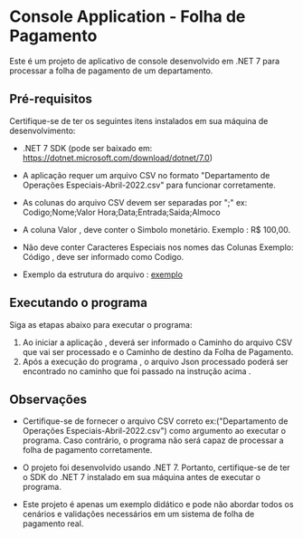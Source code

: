 # Console Application - Folha de Pagamento

Este é um projeto de aplicativo de console desenvolvido em .NET 7 para processar a folha de pagamento de um departamento.

## Pré-requisitos

Certifique-se de ter os seguintes itens instalados em sua máquina de desenvolvimento:

- .NET 7 SDK (pode ser baixado em: https://dotnet.microsoft.com/download/dotnet/7.0)

- A aplicação requer um arquivo CSV no formato "Departamento de Operações Especiais-Abril-2022.csv" para funcionar corretamente.

- As colunas do arquivo CSV devem ser separadas por ";" ex: Codigo;Nome;Valor Hora;Data;Entrada;Saida;Almoco

- A coluna Valor , deve conter o Simbolo monetário. Exemplo : R$ 100,00. 

- Não deve conter Caracteres Especiais nos nomes das Colunas Exemplo: Código , deve ser informado como Codigo.

- Exemplo da estrutura do arquivo : [exemplo](https://prnt.sc/vMZ_k25KFDSR)

## Executando o programa

Siga as etapas abaixo para executar o programa:

1. Ao iniciar a aplicação , deverá ser informado o Caminho do arquivo CSV que vai ser processado e o Caminho de destino da Folha de Pagamento.
2. Após a execução do programa , o arquivo Json processado poderá ser encontrado no caminho que foi passado na instrução acima .

## Observações

- Certifique-se de fornecer o arquivo CSV correto ex:("Departamento de Operações Especiais-Abril-2022.csv") como argumento ao executar o programa. Caso contrário, o programa não será capaz de processar a folha de pagamento corretamente.

- O projeto foi desenvolvido usando .NET 7. Portanto, certifique-se de ter o SDK do .NET 7 instalado em sua máquina antes de executar o programa.

- Este projeto é apenas um exemplo didático e pode não abordar todos os cenários e validações necessários em um sistema de folha de pagamento real.
